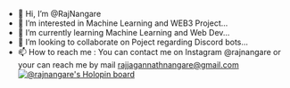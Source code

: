 - 👋 Hi, I’m @RajNangare
- 👀 I’m interested in Machine Learning and WEB3 Project...
- 🌱 I’m currently learning Machine Learning and Web Dev...
- 💞️ I’m looking to collaborate on Poject regarding Discord bots...
- 📫 How to reach me : You can contact me on Instagram @rajnangare or your can reach me by mail rajjagannathnangare@gmail.com
[![@rajnangare's Holopin board](https://holopin.io/api/user/board?user=rajnangare)](https://holopin.io/@rajnangare)
<!---
RajNangare/RajNangare is a ✨ special ✨ repository because its `README.md` (this file) appears on your GitHub profile.
You can click the Preview link to take a look at your changes.
--->
